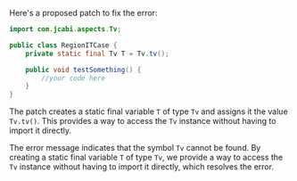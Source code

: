 Here's a proposed patch to fix the error:
```java
import com.jcabi.aspects.Tv;

public class RegionITCase {
    private static final Tv T = Tv.tv();

    public void testSomething() {
        //your code here
    }
}
```
The patch creates a static final variable `T` of type `Tv` and assigns it the value `Tv.tv()`. This provides a way to access the `Tv` instance without having to import it directly.

The error message indicates that the symbol `Tv` cannot be found. By creating a static final variable `T` of type `Tv`, we provide a way to access the `Tv` instance without having to import it directly, which resolves the error.